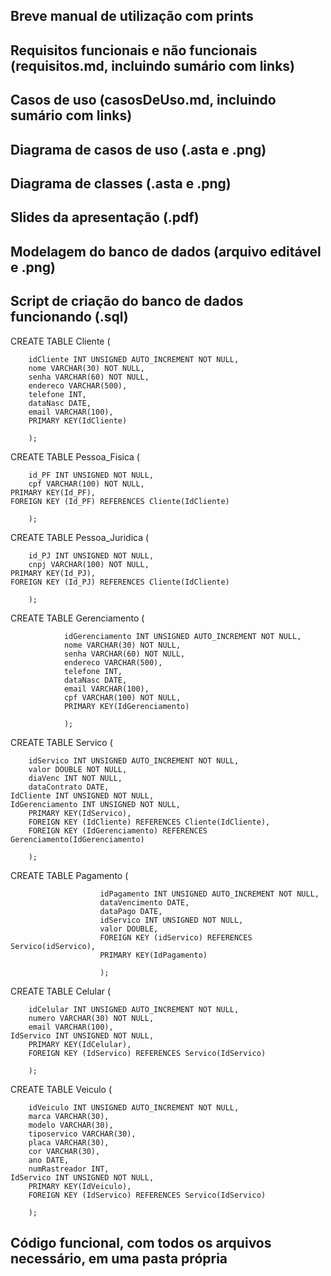 ## Breve manual de utilização com prints

## Requisitos funcionais e não funcionais (requisitos.md, incluindo sumário com links)

## Casos de uso (casosDeUso.md, incluindo sumário com links)

## Diagrama de casos de uso (.asta e .png)

## Diagrama de classes (.asta e .png)

## Slides da apresentação (.pdf)

## Modelagem do banco de dados (arquivo editável e .png)

## Script de criação do banco de dados funcionando (.sql)

CREATE TABLE Cliente (

		idCliente INT UNSIGNED AUTO_INCREMENT NOT NULL,
		nome VARCHAR(30) NOT NULL,
		senha VARCHAR(60) NOT NULL,
		endereco VARCHAR(500),
		telefone INT,
		dataNasc DATE,
		email VARCHAR(100),
		PRIMARY KEY(IdCliente)

		);

CREATE TABLE Pessoa_Fisica (

		id_PF INT UNSIGNED NOT NULL,
		cpf VARCHAR(100) NOT NULL,
    PRIMARY KEY(Id_PF),
   	FOREIGN KEY (Id_PF) REFERENCES Cliente(IdCliente)

		);

CREATE TABLE Pessoa_Juridica (

		id_PJ INT UNSIGNED NOT NULL,
		cnpj VARCHAR(100) NOT NULL,
    PRIMARY KEY(Id_PJ),
   	FOREIGN KEY (Id_PJ) REFERENCES Cliente(IdCliente)

		);


CREATE TABLE Gerenciamento (

				idGerenciamento INT UNSIGNED AUTO_INCREMENT NOT NULL,
				nome VARCHAR(30) NOT NULL,
				senha VARCHAR(60) NOT NULL,
				endereco VARCHAR(500),
				telefone INT,
				dataNasc DATE,
				email VARCHAR(100),
				cpf VARCHAR(100) NOT NULL,
				PRIMARY KEY(IdGerenciamento)

				);


CREATE TABLE Servico (

		idServico INT UNSIGNED AUTO_INCREMENT NOT NULL,
		valor DOUBLE NOT NULL,
		diaVenc INT NOT NULL,
		dataContrato DATE,
    IdCliente INT UNSIGNED NOT NULL,
    IdGerenciamento INT UNSIGNED NOT NULL,
		PRIMARY KEY(IdServico),
		FOREIGN KEY (IdCliente) REFERENCES Cliente(IdCliente),
		FOREIGN KEY (IdGerenciamento) REFERENCES Gerenciamento(IdGerenciamento)

		);

CREATE TABLE Pagamento (

						idPagamento INT UNSIGNED AUTO_INCREMENT NOT NULL,
						dataVencimento DATE,
						dataPago DATE,
						idServico INT UNSIGNED NOT NULL,
						valor DOUBLE,
						FOREIGN KEY (idServico) REFERENCES Servico(idServico),
						PRIMARY KEY(IdPagamento)

						);

CREATE TABLE Celular (

		idCelular INT UNSIGNED AUTO_INCREMENT NOT NULL,
		numero VARCHAR(30) NOT NULL,
		email VARCHAR(100),
    IdServico INT UNSIGNED NOT NULL,
		PRIMARY KEY(IdCelular),
		FOREIGN KEY (IdServico) REFERENCES Servico(IdServico)

		);

CREATE TABLE Veiculo (

		idVeiculo INT UNSIGNED AUTO_INCREMENT NOT NULL,
		marca VARCHAR(30),
		modelo VARCHAR(30),
		tiposervico VARCHAR(30),
		placa VARCHAR(30),
		cor VARCHAR(30),
		ano DATE,
		numRastreador INT,
    IdServico INT UNSIGNED NOT NULL,
		PRIMARY KEY(IdVeiculo),
		FOREIGN KEY (IdServico) REFERENCES Servico(IdServico)

		);
## Código funcional, com todos os arquivos necessário, em uma pasta própria
